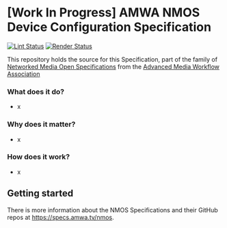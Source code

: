 # \[Work In Progress\] AMWA NMOS Device Configuration Specification

[![Lint Status](https://github.com/AMWA-TV/is-14/workflows/Lint/badge.svg)](https://github.com/AMWA-TV/is-14/actions?query=workflow%3ALint)
[![Render Status](https://github.com/AMWA-TV/is-14/workflows/Render/badge.svg)](https://github.com/AMWA-TV/is-14/actions?query=workflow%3ARender)

This repository holds the source for this Specification, part of the family of [Networked Media Open Specifications](https://specs.amwa.tv/nmos) from the [Advanced Media Workflow Association](https://amwa.tv)

<!-- INTRO-START -->

### What does it do?

- x

### Why does it matter?

- x

### How does it work?

- x

<!-- INTRO-END -->

## Getting started

There is more information about the NMOS Specifications and their GitHub repos at <https://specs.amwa.tv/nmos>.
